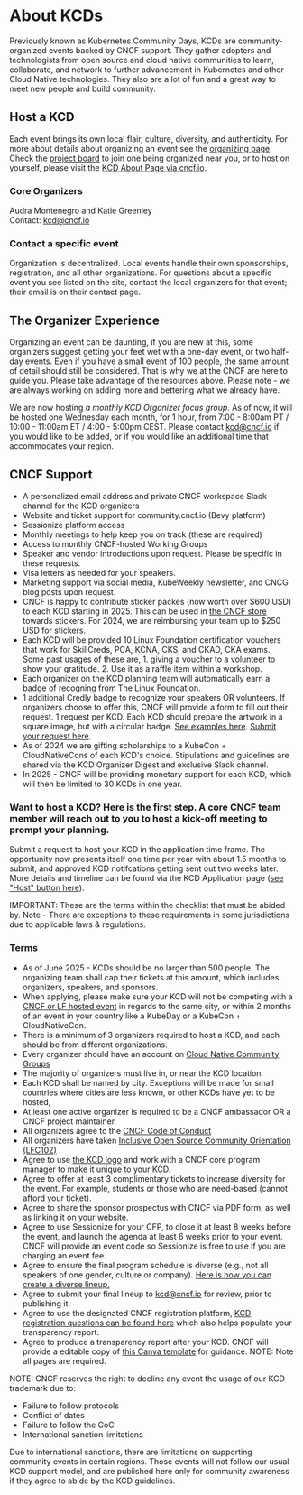 # About KCDs

Previously known as Kubernetes Community Days, KCDs are community-organized events backed by CNCF support. They gather adopters and technologists from open source and cloud native communities to learn, collaborate, and network to further advancement in Kubernetes and other Cloud Native technologies. They also are a lot of fun and a great way to meet new people and build community.

## Host a KCD

Each event brings its own local flair, culture, diversity, and authenticity. For more about details about organizing an event see the [organizing page](https://github.com/cncf/kubernetes-community-days/tree/main/planning). Check the [project board](https://github.com/cncf/kubernetes-community-days/projects/2) to join one being organized near you, or to host on yourself, please visit the [KCD About Page via cncf.io](https://www.cncf.io/kcds/).

### Core Organizers

Audra Montenegro and Katie Greenley
<br>
Contact: kcd@cncf.io

### Contact a specific event

Organization is decentralized. Local events handle their own sponsorships, registration, and all other organizations. For questions about a specific event you see listed on the site, contact the local organizers for that event; their email is on their contact page.

## The Organizer Experience  
Organizing an event can be daunting, if you are new at this, some organizers suggest getting your feet wet with a one-day event, or two half-day events. Even if you have a small event of 100 people, the same amount of detail should still be considered. That is why we at the CNCF are here to guide you. Please take advantage of the resources above. Please note - we are always working on adding more and bettering what we already have.

We are now hosting *a monthly KCD Organizer focus group*. As of now, it will be hosted one Wednesday each month, for 1 hour, from 7:00 - 8:00am PT / 10:00 - 11:00am ET / 4:00 - 5:00pm CEST. Please contact kcd@cncf.io if you would like to be added, or if you would like an additional time that accommodates your region.

## CNCF Support

* A personalized email address and private CNCF workspace Slack channel for the KCD organizers
* Website and ticket support for community.cncf.io (Bevy platform)
* Sessionize platform access 
* Monthly meetings to help keep you on track (these are required)
* Access to monthly CNCF-hosted Working Groups
* Speaker and vendor introductions upon request. Please be specific in these requests.
* Visa letters as needed for your speakers.
* Marketing support via social media, KubeWeekly newsletter, and CNCG blog posts upon request.
* CNCF is happy to contribute sticker packes (now worth over $600 USD) to each KCD starting in 2025. This can be used in [the CNCF store](https://store.cncf.io/) towards stickers. For 2024, we are reimbursing your team up to $250 USD for stickers.
* Each KCD will be provided 10 Linux Foundation certification vouchers that work for SkillCreds, PCA, KCNA, CKS, and CKAD, CKA exams. Some past usages of these are, 1. giving a voucher to a volunteer to show your gratitude. 2. Use it as a raffle item within a workshop.
* Each organizer on the KCD planning team will automatically earn a badge of recogning from The Linux Foundation.
* 1 additional Credly badge to recognize your speakers OR volunteers. If organizers choose to offer this, CNCF will provide a form to fill out their request. 1 request per KCD. Each KCD should prepare the artwork in a square image, but with a circular badge. [See examples here](https://drive.google.com/drive/folders/1UFYAzzaFPgfQLjL947utCZ7Z8lUsfFl6). [Submit your request here](https://docs.google.com/forms/d/e/1FAIpQLSex2EhkCNysmK7svQEVeaOlqpsH0fSBe6qoOePRw_WGajZnTw/viewform).
* As of 2024 we are gifting scholarships to a KubeCon + CloudNativeCons of each KCD's choice. Stipulations and guidelines are shared via the KCD Organizer Digest and exclusive Slack channel.
* In 2025 - CNCF will be providing monetary support for each KCD, which will then be limited to 30 KCDs in one year.

### Want to host a KCD? Here is the first step. A core CNCF team member will reach out to you to host a kick-off meeting to prompt your planning.

Submit a request to host your KCD in the application time frame. The opportunity now presents itself one time per year with about 1.5 months to submit, and approved KCD notifcations getting sent out two weeks later. More details and timeline can be found via the KCD Application page ([see "Host" button here](https://www.cncf.io/kcds/)).

IMPORTANT: These are the terms within the checklist that must be abided by. Note - There are exceptions to these requirements in some jurisdictions due to applicable laws & regulations.

### Terms

* As of June 2025 - KCDs should be no larger than 500 people. The organizing team shall cap their tickets at this amount, which includes organizers, speakers, and sponsors.
* When applying, please make sure your KCD will not be competing with a [CNCF or LF hosted event](https://events.linuxfoundation.org/about/calendar/) in regards to the same city, or within 2 months of an event in your country like a KubeDay or a KubeCon + CloudNativeCon.
* There is a minimum of 3 organizers required to host a KCD, and each should be from different organizations.
* Every organizer should have an account on [Cloud Native Community Groups](https://community.cncf.io/)
* The majority of organizers must live in, or near the KCD location.
* Each KCD shall be named by city. Exceptions will be made for small countries where cities are less known, or other KCDs have yet to be hosted,
* At least one active organizer is required to be a CNCF ambassador OR a CNCF project maintainer.
* All organizers agree to the [CNCF Code of Conduct](https://github.com/cncf/foundation/blob/main/code-of-conduct.md)
* All organizers have taken [Inclusive Open Source Community Orientation (LFC102)](https://training.linuxfoundation.org/training/inclusive-open-source-community-orientation-lfc102/)
* Agree to use [the KCD logo](https://github.com/cncf/artwork/blob/main/examples/other.md#kubernetes-community-days) and work with a CNCF core program manager to make it unique to your KCD.
* Agree to offer at least 3 complimentary tickets to increase diversity for the event. For example, students or those who are need-based (cannot afford your ticket).
* Agree to share the sponsor prospectus with CNCF via PDF form, as well as linking it on your website.
* Agree to use Sessionize for your CFP, to close it at least 8 weeks before the event, and launch the agenda at least 6 weeks prior to your event. CNCF will provide an event code so Sessionize is free to use if you are charging an event fee.
* Agree to ensure the final program schedule is diverse (e.g., not all speakers of one gender, culture or company). [Here is how you can create a diverse lineup.](https://docs.google.com/presentation/d/1fzT_BdavVKh3mnxxU-PBWyJq9JUfasKwHqekkbYVbw8/edit#slide=id.g56245ab439_0_106)
* Agree to submit your final lineup to kcd@cncf.io for review, prior to publishing it.
* Agree to use the designated CNCF registration platform, [KCD registration questions can be found here](https://docs.google.com/spreadsheets/d/1OEoVQ8Y3eQmEEJeT2abhNOkYIkyk8nAVjebNFvKMTQQ/edit?usp=drive_link) which also helps populate your transparency report.
* Agree to produce a transparency report after your KCD. CNCF will provide a editable copy of [this Canva template](https://www.canva.com/design/DAFhDHqyNBw/H2uJJV_hDX7Ln_R_IGpWkg/edit) for guidance. NOTE: Note all pages are required.

NOTE: CNCF reserves the right to decline any event the usage of our KCD trademark due to:
* Failure to follow protocols
* Conflict of dates
* Failure to follow the CoC
* International sanction limitations

Due to international sanctions, there are limitations on supporting community events in certain regions. Those events will not follow our usual KCD support model, and are published here only for community awareness if they agree to abide by the KCD guidelines.
